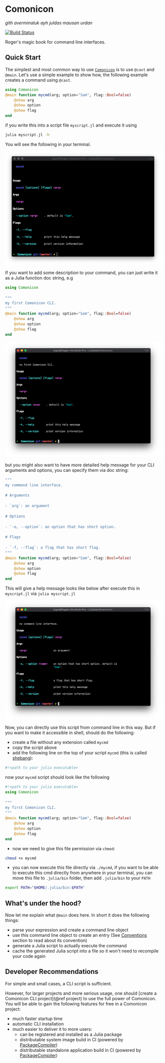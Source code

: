 # Comonicon

*gith averminaluk ayh juldas mausan urdan*

[![Build Status](https://travis-ci.com/Roger-luo/Comonicon.jl.svg?branch=master)](https://travis-ci.com/Roger-luo/Comonicon.jl)

Roger's magic book for command line interfaces.


## Quick Start

The simplest and most common way to use [`Comonicon`](@ref) is to use `@cast` and `@main`.
Let's use a simple example to show how, the following example creates a command using
`@cast`.

```julia
using Comonicon
@main function mycmd(arg; option="Sam", flag::Bool=false)
    @show arg
    @show option
    @show flag
end
```

if you write this into a script file `myscript.jl` and execute it using

```sh
julia myscript.jl -h
```

You will see the following in your terminal.

![myscript-help](assets/images/myscript.png)

If you want to add some description to your command, you can just write it as
a Julia function doc string, e.g

```julia
using Comonicon

"""
my first Comonicon CLI.
"""
@main function mycmd(arg; option="Sam", flag::Bool=false)
    @show arg
    @show option
    @show flag
end
```

![myscript-help-docstring](assets/images/myscript-doc.png)

but you might also want to have more detailed help message for your CLI arguments
and options, you can specify them via doc string:

```julia
"""
my command line interface.

# Arguments

- `arg`: an argument

# Options

- `-o, --option`: an option that has short option.

# Flags

- `-f, --flag`: a flag that has short flag.
"""
@main function mycmd(arg; option="Sam", flag::Bool=false)
    @show arg
    @show option
    @show flag
end
```

This will give a help message looks like below after execute this in `myscript.jl` via `julia myscript.jl`

![mycmd-option-doc](assets/images/mycmd-option-doc.png)

Now, you can directly use this script from command line in this way. But if you want to make it accessible in shell, should do the following:

- create a file without any extension called `mycmd`
- copy the script above
- add the following line on the top of your script `mycmd` (this is called [shebang](https://en.wikipedia.org/wiki/Shebang_(Unix))):

```sh
#!<path to your julia executable>
```

now your `mycmd` script should look like the following

```julia
#!<path to your julia executable>
using Comonicon

"""
my first Comonicon CLI.
"""
@main function mycmd(arg; option="Sam", flag::Bool=false)
    @show arg
    @show option
    @show flag
end
```

- now we need to give this file permission via `chmod`:

```sh
chmod +x mycmd
```

- you can now execute this file directly via `./mycmd`, if you want to be able to execute
   this cmd directly from anywhere in your terminal, you can move this file to `.julia/bin`
   folder, then add `.julia/bin` to your `PATH`

```sh
export PATH="$HOME/.julia/bin:$PATH"
```

## What's under the hood?

Now let me explain what `@main` does here. In short it does the following things:

- parse your expression and create a command line object
- use this command line object to create an entry (See [Conventions](@ref) section to read about its convention)
- generate a Julia script to actually execute the command
- cache the generated Julia script into a file so it won't need to recompile your code again

## Developer Recommendations

For simple and small cases, a CLI script is sufficient.

However, for larger projects and more serious usage, one should [create a Comonicon CLI project](@ref project) to use the full power of Comonicon. You will be able
to gain the following features for free in a Comonicon project:

- much faster startup time
- automatic CLI installation
- much easier to deliver it to more users:
  - can be registered and installed as a Julia package
  - distributable system image build in CI (powered by [PackageCompiler](https://github.com/JuliaLang/PackageCompiler.jl))
  - distributable standalone application build in CI (powered by [PackageCompiler](https://github.com/JuliaLang/PackageCompiler.jl))
